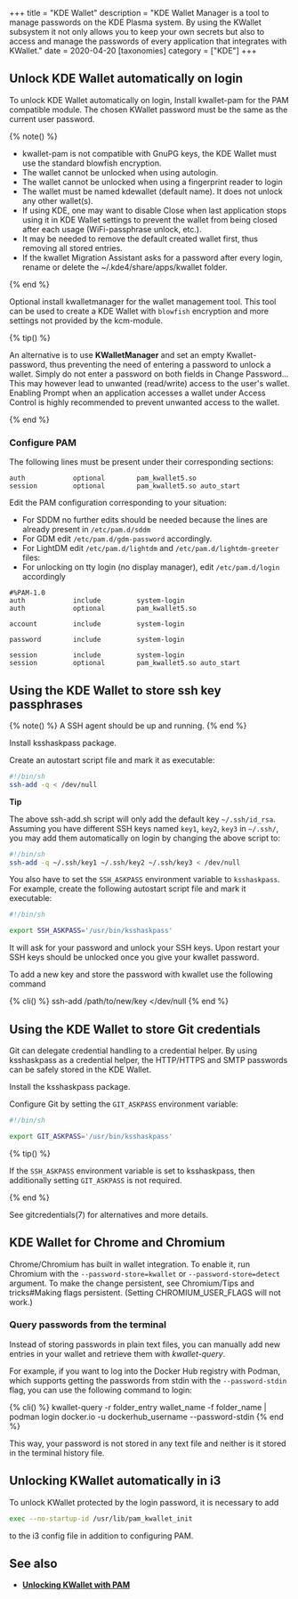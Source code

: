 +++
title = "KDE Wallet"
description = "KDE Wallet Manager is a tool to manage passwords on the KDE Plasma system. By using the KWallet subsystem it not only allows you to keep your own secrets but also to access and manage the passwords of every application that integrates with KWallet."
date = 2020-04-20
[taxonomies]
category = ["KDE"]
+++

## Unlock KDE Wallet automatically on login

To unlock KDE Wallet automatically on login, Install kwallet-pam for the PAM compatible module. The chosen KWallet password must be the same as the current user password.

{% note() %}

* kwallet-pam is not compatible with GnuPG keys, the KDE Wallet must use the standard blowfish encryption.
* The wallet cannot be unlocked when using autologin.
* The wallet cannot be unlocked when using a fingerprint reader to login
* The wallet must be named kdewallet (default name). It does not unlock any other wallet(s).
* If using KDE, one may want to disable Close when last application stops using it in KDE Wallet settings to prevent the wallet from being closed after each usage (WiFi-passphrase unlock, etc.).
* It may be needed to remove the default created wallet first, thus removing all stored entries.
* If the kwallet Migration Assistant asks for a password after every login, rename or delete the ~/.kde4/share/apps/kwallet folder.

{% end %}

Optional install kwalletmanager for the wallet management tool. This tool can be used to create a KDE Wallet with `blowfish` encryption and more settings not provided by the kcm-module.

{% tip() %}

An alternative is to use **KWalletManager** and set an empty Kwallet-password, thus preventing the need of entering a password to unlock a wallet. Simply do not enter a password on both fields in Change Password... This may however lead to unwanted (read/write) access to the user's wallet. Enabling Prompt when an application accesses a wallet under Access Control is highly recommended to prevent unwanted access to the wallet.

{% end %}

### Configure PAM

The following lines must be present under their corresponding sections:

```pam
auth            optional        pam_kwallet5.so
session         optional        pam_kwallet5.so auto_start
```

Edit the PAM configuration corresponding to your situation:

* For SDDM no further edits should be needed because the lines are already present in `/etc/pam.d/sddm`
* For GDM edit `/etc/pam.d/gdm-password` accordingly.
* For LightDM edit `/etc/pam.d/lightdm` and `/etc/pam.d/lightdm-greeter` files:
* For unlocking on tty login (no display manager), edit `/etc/pam.d/login` accordingly

```pam /etc/pam.d/lightdm
#%PAM-1.0
auth            include         system-login
auth            optional        pam_kwallet5.so

account         include         system-login

password        include         system-login

session         include         system-login
session         optional        pam_kwallet5.so auto_start
```

## Using the KDE Wallet to store ssh key passphrases

{% note() %}
A SSH agent should be up and running.
{% end %}

Install ksshaskpass package.

Create an autostart script file and mark it as executable:

```sh ~/.config/autostart-scripts/ssh-add.sh
#!/bin/sh
ssh-add -q < /dev/null
```

<article class="msg is-success">
    <div class="msg-body">
        <strong>Tip</strong><br/>

The above ssh-add.sh script will only add the default key `~/.ssh/id_rsa`. Assuming you have different SSH keys named `key1`, `key2`, `key3` in `~/.ssh/`, you may add them automatically on login by changing the above script to:

```sh ~/.config/autostart-scripts/ssh-add.sh
#!/bin/sh
ssh-add -q ~/.ssh/key1 ~/.ssh/key2 ~/.ssh/key3 < /dev/null
```

</div>
</article>

You also have to set the `SSH_ASKPASS` environment variable to `ksshaskpass`. For example, create the following autostart script file and mark it executable:

```sh ~/.config/plasma-workspace/env/askpass.sh
#!/bin/sh

export SSH_ASKPASS='/usr/bin/ksshaskpass'
```

It will ask for your password and unlock your SSH keys. Upon restart your SSH keys should be unlocked once you give your kwallet password.

To add a new key and store the password with kwallet use the following command

{% cli() %}
ssh-add /path/to/new/key </dev/null
{% end %}

## Using the KDE Wallet to store Git credentials

Git can delegate credential handling to a credential helper. By using ksshaskpass as a credential helper, the HTTP/HTTPS and SMTP passwords can be safely stored in the KDE Wallet.

Install the ksshaskpass package.

Configure Git by setting the `GIT_ASKPASS` environment variable:

```sh ~/.config/plasma-workspace/env/askpass.sh
#!/bin/sh

export GIT_ASKPASS='/usr/bin/ksshaskpass'
```

{% tip() %}

If the `SSH_ASKPASS` environment variable is set to ksshaskpass, then additionally setting `GIT_ASKPASS` is not required.

{% end %}

See gitcredentials(7) for alternatives and more details.

## KDE Wallet for Chrome and Chromium

Chrome/Chromium has built in wallet integration. To enable it, run Chromium with the `--password-store=kwallet` or `--password-store=detect` argument. To make the change persistent, see Chromium/Tips and tricks#Making flags persistent. (Setting CHROMIUM_USER_FLAGS will not work.)

### Query passwords from the terminal

Instead of storing passwords in plain text files, you can manually add new entries in your wallet and retrieve them with *kwallet-query*.

For example, if you want to log into the Docker Hub registry with Podman, which supports getting the passwords from stdin with the `--password-stdin` flag, you can use the following command to login:

{% cli() %}
kwallet-query -r folder_entry wallet_name -f folder_name | podman login docker.io -u dockerhub_username --password-stdin
{% end %}

This way, your password is not stored in any text file and neither is it stored in the terminal history file.

## Unlocking KWallet automatically in i3

To unlock KWallet protected by the login password, it is necessary to add

```sh
exec --no-startup-id /usr/lib/pam_kwallet_init
```

to the i3 config file in addition to configuring PAM.

## See also

* **[Unlocking KWallet with PAM](https://www.dennogumi.org/2014/04/unlocking-kwallet-with-pam/)**
